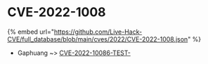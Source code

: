 # CVE-2022-1008
{% embed url="https://github.com/Live-Hack-CVE/full_database/blob/main/cves/2022/CVE-2022-1008.json" %}

* Gaphuang ~> [CVE-2022-10086-TEST-](https://www.alice-snow.ru/2022/database/cve-2022-1008/cve-2022-10086-test--gaphuang)